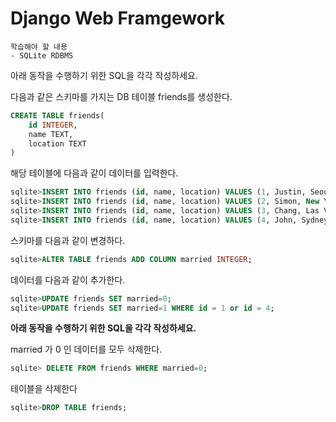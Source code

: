 # Django Web Framgework

```
학습해야 할 내용
- SQLite RDBMS
```

아래 동작을 수행하기 위한 SQL을 각각 작성하세요.



다음과 같은 스키마를 가지는 DB 테이블 friends를 생성한다.

```sql
CREATE TABLE friends(
	id INTEGER,
	name TEXT,
	location TEXT
)
```



해당 테이블에 다음과 같이 데이터를 입력한다.

```sql
sqlite>INSERT INTO friends (id, name, location) VALUES (1, Justin, Seoul);
sqlite>INSERT INTO friends (id, name, location) VALUES (2, Simon, New York);
sqlite>INSERT INTO friends (id, name, location) VALUES (3, Chang, Las Vegas);
sqlite>INSERT INTO friends (id, name, location) VALUES (4, John, Sydney);
```



스키마를 다음과 같이 변경하다.

```sql
sqlite>ALTER TABLE friends ADD COLUMN married INTEGER;
```



데이터를 다음과 같이 추가한다.

```SQL
sqlite>UPDATE friends SET married=0;
sqlite>UPDATE friends SET married=1 WHERE id = 1 or id = 4;
```



**아래 동작을 수행하기 위한 SQL을 각각 작성하세요.**



married 가 0 인 데이터를 모두 삭제한다.

```sql
sqlite> DELETE FROM friends WHERE married=0;
```



테이블을 삭제한다

```sql
sqlite>DROP TABLE friends;
```

